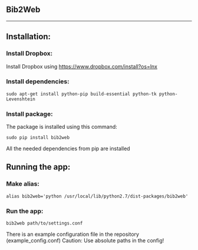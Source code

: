 Bib2Web
-------
-------

Installation:
------------

### Install Dropbox:
Install Dropbox using https://www.dropbox.com/install?os=lnx

### Install dependencies:

    sudo apt-get install python-pip build-essential python-tk python-Levenshtein

### Install package:
The package is installed using this command:

    sudo pip install bib2web
All the needed dependencies from pip are installed

Running the app:
---------------

### Make alias:

    alias bib2web='python /usr/local/lib/python2.7/dist-packages/bib2web'
    
### Run the app:

    bib2web path/to/settings.conf

There is an example configuration file in the repository (example_config.conf)
Caution: Use absolute paths in the config!


